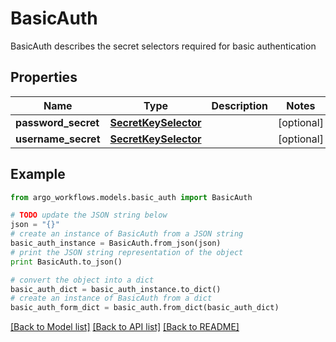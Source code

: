 # BasicAuth

BasicAuth describes the secret selectors required for basic authentication

## Properties

Name | Type | Description | Notes
------------ | ------------- | ------------- | -------------
**password_secret** | [**SecretKeySelector**](SecretKeySelector.md) |  | [optional] 
**username_secret** | [**SecretKeySelector**](SecretKeySelector.md) |  | [optional] 

## Example

```python
from argo_workflows.models.basic_auth import BasicAuth

# TODO update the JSON string below
json = "{}"
# create an instance of BasicAuth from a JSON string
basic_auth_instance = BasicAuth.from_json(json)
# print the JSON string representation of the object
print BasicAuth.to_json()

# convert the object into a dict
basic_auth_dict = basic_auth_instance.to_dict()
# create an instance of BasicAuth from a dict
basic_auth_form_dict = basic_auth.from_dict(basic_auth_dict)
```
[[Back to Model list]](../README.md#documentation-for-models) [[Back to API list]](../README.md#documentation-for-api-endpoints) [[Back to README]](../README.md)


